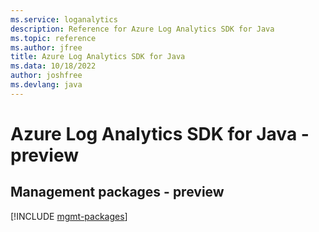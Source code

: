 ```yaml
---
ms.service: loganalytics
description: Reference for Azure Log Analytics SDK for Java
ms.topic: reference
ms.author: jfree
title: Azure Log Analytics SDK for Java
ms.data: 10/18/2022
author: joshfree
ms.devlang: java
---
```

# Azure Log Analytics SDK for Java - preview

## Management packages - preview
[!INCLUDE [mgmt-packages](log-analytics-mgmt-index.md)]